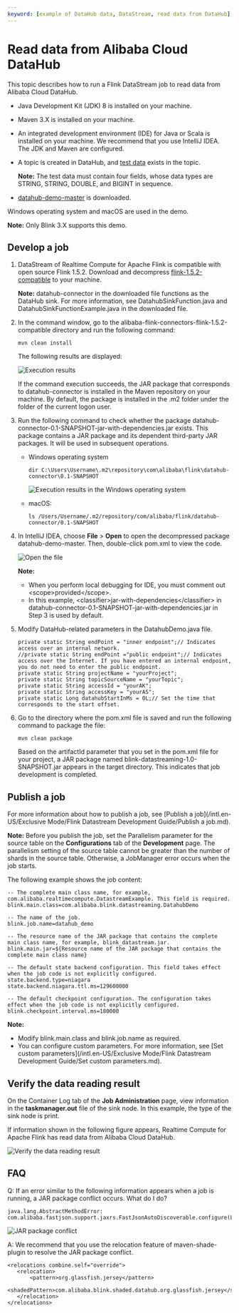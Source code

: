 ```yaml
---
keyword: [example of DataHub data, DataStream, read data from DataHub]
---
```


# Read data from Alibaba Cloud DataHub

This topic describes how to run a Flink DataStream job to read data from Alibaba Cloud DataHub.

-   Java Development Kit \(JDK\) 8 is installed on your machine.
-   Maven 3.X is installed on your machine.
-   An integrated development environment \(IDE\) for Java or Scala is installed on your machine. We recommend that you use IntelliJ IDEA. The JDK and Maven are configured.
-   A topic is created in DataHub, and [test data](http://docs-aliyun.cn-hangzhou.oss.aliyun-inc.com/assets/attach/159298/cn_zh/1585122460234/datahub_input.csv) exists in the topic.

    **Note:** The test data must contain four fields, whose data types are STRING, STRING, DOUBLE, and BIGINT in sequence.

-   [datahub-demo-master](https://github.com/RealtimeCompute/datahub-demo) is downloaded.

Windows operating system and macOS are used in the demo.

**Note:** Only Blink 3.X supports this demo.

## Develop a job

1.  DataStream of Realtime Compute for Apache Flink is compatible with open source Flink 1.5.2. Download and decompress [flink-1.5.2-compatible](https://github.com/alibaba/alibaba-flink-connectors/tree/flink-1.5.2-compatible) to your machine.

    **Note:** datahub-connector in the downloaded file functions as the DataHub sink. For more information, see DatahubSinkFunction.java and DatahubSinkFunctionExample.java in the downloaded file.

2.  In the command window, go to the alibaba-flink-connectors-flink-1.5.2-compatible directory and run the following command:

    ```
    mvn clean install
    ```

    The following results are displayed:

    ![Execution results ](https://static-aliyun-doc.oss-accelerate.aliyuncs.com/assets/img/en-US/9265749951/p89088.png)

    If the command execution succeeds, the JAR package that corresponds to datahub-connector is installed in the Maven repository on your machine. By default, the package is installed in the .m2 folder under the folder of the current logon user.

3.  Run the following command to check whether the package datahub-connector-0.1-SNAPSHOT-jar-with-dependencies.jar exists. This package contains a JAR package and its dependent third-party JAR packages. It will be used in subsequent operations.

    -   Windows operating system

        ```
        dir C:\Users\Username\.m2\repository\com\alibaba\flink\datahub-connector\0.1-SNAPSHOT
        ```

        ![Execution results in the Windows operating system](../images/p88530.png "Execution results in the Windows operating system")

    -   macOS:

        ```
        ls /Users/Username/.m2/repository/com/alibaba/flink/datahub-connector/0.1-SNAPSHOT
        ```

4.  In IntelliJ IDEA, choose **File** \> **Open** to open the decompressed package datahub-demo-master. Then, double-click pom.xml to view the code.

    ![Open the file](https://static-aliyun-doc.oss-accelerate.aliyuncs.com/assets/img/en-US/9265749951/p91045.png)

    **Note:**

    -   When you perform local debugging for IDE, you must comment out <scope\>provided</scope\>.
    -   In this example, <classifier\>jar-with-dependencies</classifier\> in datahub-connector-0.1-SNAPSHOT-jar-with-dependencies.jar in Step 3 is used by default.
5.  Modify DataHub-related parameters in the DatahubDemo.java file.

    ```
    private static String endPoint = "inner endpoint";// Indicates access over an internal network.
    //private static String endPoint ="public endpoint";// Indicates access over the Internet. If you have entered an internal endpoint, you do not need to enter the public endpoint.
    private static String projectName = "yourProject";
    private static String topicSourceName = "yourTopic";
    private static String accessId = "yourAK";
    private static String accessKey = "yourAS";
    private static Long datahubStartInMs = 0L;// Set the time that corresponds to the start offset.
    ```

6.  Go to the directory where the pom.xml file is saved and run the following command to package the file:

    ```
    mvn clean package
    ```

    Based on the artifactId parameter that you set in the pom.xml file for your project, a JAR package named blink-datastreaming-1.0-SNAPSHOT.jar appears in the target directory. This indicates that job development is completed.


## Publish a job

For more information about how to publish a job, see [Publish a job](/intl.en-US/Exclusive Mode/Flink Datastream Development Guide/Publish a job.md).

**Note:** Before you publish the job, set the Parallelism parameter for the source table on the **Configurations** tab of the **Development** page. The parallelism setting of the source table cannot be greater than the number of shards in the source table. Otherwise, a JobManager error occurs when the job starts.

The following example shows the job content:

```
-- The complete main class name, for example, com.alibaba.realtimecompute.DatastreamExample. This field is required.
blink.main.class=com.alibaba.blink.datastreaming.DatahubDemo

-- The name of the job.
blink.job.name=datahub_demo

-- The resource name of the JAR package that contains the complete main class name, for example, blink_datastream.jar.
blink.main.jar=${Resource name of the JAR package that contains the complete main class name}

-- The default state backend configuration. This field takes effect when the job code is not explicitly configured.
state.backend.type=niagara
state.backend.niagara.ttl.ms=129600000

-- The default checkpoint configuration. The configuration takes effect when the job code is not explicitly configured.
blink.checkpoint.interval.ms=180000
```

**Note:**

-   Modify blink.main.class and blink.job.name as required.
-   You can configure custom parameters. For more information, see [Set custom parameters](/intl.en-US/Exclusive Mode/Flink Datastream Development Guide/Set custom parameters.md).

## Verify the data reading result

On the Container Log tab of the **Job Administration** page, view information in the **taskmanager.out** file of the sink node. In this example, the type of the sink node is print.

If information shown in the following figure appears, Realtime Compute for Apache Flink has read data from Alibaba Cloud DataHub.

![Verify the data reading result](https://static-aliyun-doc.oss-accelerate.aliyuncs.com/assets/img/en-US/9265749951/p88531.png)

## FAQ

Q: If an error similar to the following information appears when a job is running, a JAR package conflict occurs. What do I do?

```
java.lang.AbstractMethodError: com.alibaba.fastjson.support.jaxrs.FastJsonAutoDiscoverable.configure(Lcom/alibaba/blink/shaded/datahub/javax/ws/rs/core/FeatureContext;)
```

![JAR package conflict](https://static-aliyun-doc.oss-accelerate.aliyuncs.com/assets/img/en-US/0033860061/p88532.png)

A: We recommend that you use the relocation feature of maven-shade-plugin to resolve the JAR package conflict.

```
<relocations combine.self="override">
   <relocation>
       <pattern>org.glassfish.jersey</pattern>
       <shadedPattern>com.alibaba.blink.shaded.datahub.org.glassfish.jersey</shadedPattern>
   </relocation>
</relocations>
```

